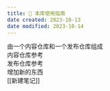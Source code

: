 ```yaml
---
title: 🧰 本库使用指南
date created: 2023-10-13
date modified: 2023-10-14
---
```


由一个内容仓库和一个发布仓库组成  
内容仓库参考  
发布仓库参考  
增加新的东西  
[[新建笔记]]
